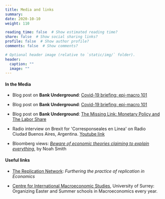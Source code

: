 ```yaml
---
title: Media and links
summary:
date: 2020-10-10
weight: 110

reading_time: false  # Show estimated reading time?
share: false  # Show social sharing links?
profile: false  # Show author profile?
comments: false  # Show comments?

# Optional header image (relative to `static/img/` folder).
header:
  caption: ""
  image: ""
---
```

#### In the Media

* Blog post on **Bank Underground**: <a href="https://bankunderground.co.uk/2020/08/07/covid-19-briefing-epi-macro-101/">Covid-19 briefing: epi-macro 101</a>

* Blog post on **Bank Underground**: <a href="https://bankunderground.co.uk/2020/08/07/covid-19-briefing-epi-macro-101/">Covid-19 briefing: epi-macro 101</a>

* Blog post on **Bank Underground**: <a href="https://bankunderground.co.uk/2019/03/27/the-missing-link-monetary-policy-and-the-labor-share/">The Missing Link: Monetary Policy and The Labor Share</a>

* Radio interview on Brexit for 'Corresponseales en Linea' on Radio Ciudad Buenos Aires, Argentina. <a href="https://www.youtube.com/embed/NYGaAnNQyoc?autoplay=1&auto_play=true">Youtube link</a>

* Bloomberg views: <a href="https://www.bloomberg.com/opinion/articles/2019-04-23/modern-monetary-theory-austrian-economics-deserve-skepticism">*Beware of economic theories claiming to explain everything*</a>, by Noah Smith



#### Useful links

* <a href="https://replicationnetwork.com">The Replication Network</a>: *Furthering the practice of replication in Economics* 

* <a href="https://www.surrey.ac.uk/centre-international-macroeconomic-studies-cims">Centre for International Macroeconomic Studies</a>, University of Surrey: Organizing Easter and Summer schools in Macroeconomics every year.


